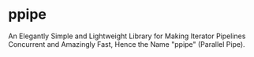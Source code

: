 # ppipe
An Elegantly Simple and Lightweight Library for Making Iterator Pipelines Concurrent and Amazingly Fast, Hence the Name "ppipe" (Parallel Pipe).
